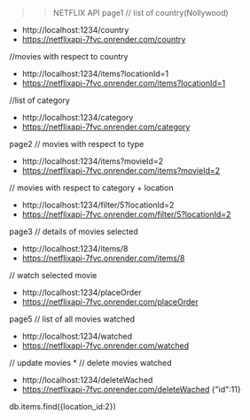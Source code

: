 >> NETFLIX API
page1
// list of country(Nollywood)
* http://localhost:1234/country
* https://netflixapi-7fvc.onrender.com/country


//movies with respect to country
* http://localhost:1234/items?locationId=1
* https://netflixapi-7fvc.onrender.com/items?locationId=1


//list of category
* http://localhost:1234/category
* https://netflixapi-7fvc.onrender.com/category


page2
// movies with respect to type
* http://localhost:1234/items?movieId=2
* https://netflixapi-7fvc.onrender.com/items?movieId=2


// movies with respect to category + location
* http://localhost:1234/filter/5?locationId=2
* https://netflixapi-7fvc.onrender.com/filter/5?locationId=2


page3
// details of movies selected
* http://localhost:1234/items/8
* https://netflixapi-7fvc.onrender.com/items/8


// watch selected movie
* http://localhost:1234/placeOrder
* https://netflixapi-7fvc.onrender.com/placeOrder

page5
// list of all movies watched
* http://localhost:1234/watched
* https://netflixapi-7fvc.onrender.com/watched

// update movies
*
// delete movies watched
* http://localhost:1234/deleteWached
* https://netflixapi-7fvc.onrender.com/deleteWached
{"id":11}

db.items.find({location_id:2})